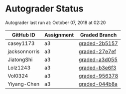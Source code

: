 # Autograder Status
Autograder last run at: October 07, 2018 at 02:20

| GitHub ID | Assignment | Graded Branch |
|-----------|------------|---------------|
| casey1173 | a3 | [graded-2b5157](https://github.com/Fall2018COMP401-001/a3-casey1173/tree/graded-2b5157) | 
| jacksonnorris | a3 | [graded-27e7ef](https://github.com/Fall2018COMP401-001/a3-jacksonnorris/tree/graded-27e7ef) | 
| JiatongShi | a3 | [graded-a3d055](https://github.com/Fall2018COMP401-001/a3-JiatongShi/tree/graded-a3d055) | 
| Lolz1243 | a3 | [graded-b3e6f3](https://github.com/Fall2018COMP401-001/a3-Lolz1243/tree/graded-b3e6f3) | 
| Vol0324 | a3 | [graded-956378](https://github.com/Fall2018COMP401-001/a3-Vol0324/tree/graded-956378) | 
| Yiyang-Chen | a3 | [graded-044b8a](https://github.com/Fall2018COMP401-001/a3-Yiyang-Chen/tree/graded-044b8a) | 
